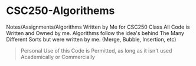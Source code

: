 # CSC250-Algorithems
Notes/Assignments/Algorithms Written by Me for CSC250 Class
All Code is Written and Owned by me.
Algorithms follow the idea's behind The Many Different Sorts but were written by me. (Merge, Bubble, Insertion, etc)

>Personal Use of this Code is Permitted, as long as it isn't used Academically or Commercially
